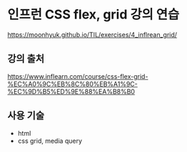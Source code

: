 # 인프런 CSS flex, grid 강의 연습

https://moonhyuk.github.io/TIL/exercises/4_inflrean_grid/

## 강의 출처

https://www.inflearn.com/course/css-flex-grid-%EC%A0%9C%EB%8C%80%EB%A1%9C-%EC%9D%B5%ED%9E%88%EA%B8%B0

## 사용 기술

- html
- css grid, media query
